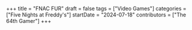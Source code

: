 +++
title = "FNAC FUR"
draft = false
tags = ["Video Games"]
categories = ["Five Nights at Freddy's"]
startDate = "2024-07-18"
contributors = ["The 64th Gamer"]
+++
